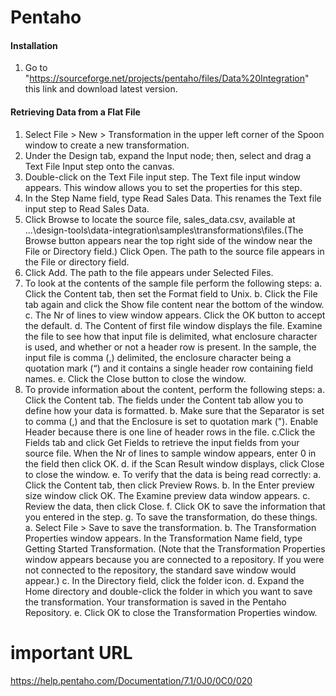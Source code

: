 # Pentaho

#### Installation
1. Go to "https://sourceforge.net/projects/pentaho/files/Data%20Integration" this link and download latest version.

#### Retrieving Data from a Flat File
1. Select File > New > Transformation in the upper left corner of the Spoon window to create a new transformation.
2. Under the Design tab, expand the Input node; then, select and drag a Text File Input step onto the canvas.
3. Double-click on the Text File input step. The Text file input window appears.  This window allows you to set the properties for this step.
4. In the Step Name field, type Read Sales Data. This renames the Text file input step to Read Sales Data.
5. Click Browse to locate the source file, sales_data.csv, available at ...\design-tools\data-integration\samples\transformations\files.(The Browse button appears near the top right side of the window near the File or Directory field.)  Click Open​.  The path to the source file   appears in the File or directory field.
6. Click Add. The path to the file appears under Selected Files. 
7. To look at the contents of the sample file perform the following steps:
 a. Click the Content tab, then set the Format field to Unix​.
 b. Click the File tab again and click the Show file content near the bottom of the window.
 c. The Nr of lines to view window appears.  Click the OK button to accept the default.
 d. The Content of first file window displays the file.  Examine the file to see how that input file is delimited, what enclosure character is used, and whether or not a header row is present. In the sample, the input file is comma (,) delimited, the enclosure character being a quotation mark (“) and it contains a single header row containing field names.
e. Click the Close button to close the window.
8. To provide information about the content, perform the following steps:
 a. Click the Content tab. The fields under the Content tab allow you to define how your data is formatted.
 b. Make sure that the Separator is set to comma (,) and that the Enclosure is set to quotation mark ("). Enable Header because there is one line of header rows in the file.
 c.Click the Fields tab and click Get Fields to retrieve the input fields from your source file. When the Nr of lines to sample window appears, enter 0 in the field then click OK.
 d. if the Scan Result window displays, click Close to close the window.
 e. To verify that the data is being read correctly:
  a. Click the Content tab, then click Preview Rows.
  b. In the Enter preview size window click OK.  The Examine preview data window appears.
  c. Review the data, then click Close.
 f. Click OK to save the information that you entered in the step.
 g. To save the transformation, do these things.
  a. Select File > Save to save the transformation.
  b. The Transformation Properties window appears.  In the Transformation Name field, type Getting Started Transformation.  (Note that the    Transformation Properties window appears because you are connected to a repository.  If you were not connected to the repository, the standard save window would appear.)
  c. In the Directory field, click the folder icon.
  d. Expand the Home directory and double-click the folder in which you want to save the transformation.  Your transformation is saved in the Pentaho Repository.
  e. Click OK to close the Transformation Properties window. 

# important URL

https://help.pentaho.com/Documentation/7.1/0J0/0C0/020

